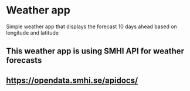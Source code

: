 # Weather app

Simple weather app that displays the forecast 10 days ahead based on longitude and latitude

## This weather app is using SMHI API for weather forecasts

## https://opendata.smhi.se/apidocs/
